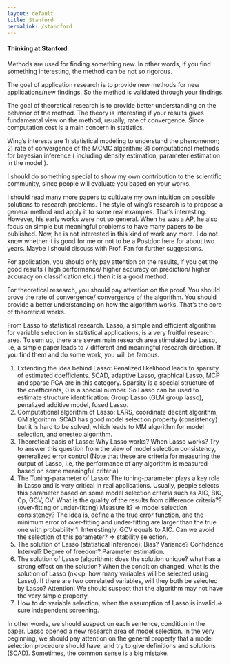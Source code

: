 ```yaml
---
layout: default
title: Stanford
permalink: /standford
---
```


#### Thinking at Stanford

Methods are used for finding something new.  In other words, if you find something interesting, the method can be not so rigorous. 
 
The goal of application research is to provide new methods for new applications/new findings. So the method is validated through your findings.
 
The goal of theoretical research is to provide better understanding on the behavior of the method.  The theory is interesting if your results gives fundamental view on the method, usually, rate of convergence. Since computation cost is a main concern in statistics. 
 
Wing’s interests are 1) statistical modeling to understand the phenomenon; 2) rate of convergence of the MCMC algorithm; 3) computational methods for bayesian inference ( including density estimation, parameter estimation in the model ). 
 
I should do something special to show my own contribution to the scientific community, since people will evaluate you based on your works.
 
I should read many more papers to cultivate my own intuition on possible solutions to research problems.  The style of wing’s research is to propose a general method and apply it to some real examples. That’s interesting. However, his early works were not so general.  When he was a AP, he also focus on simple but meaningful problems to have many papers to be published. Now, he is not interested in this kind of work any more. I do not know whether it is good for me or not to be a Postdoc here for about two years. Maybe I should discuss with Prof. Fan for further suggestions. 
 
For application, you should only pay attention on the results, if you get the good results ( high performance/ higher accuracy on prediction/ higher accuracy on classification etc.) then it is a good method.
 
For theoretical research, you should pay attention on the proof. You should prove the rate of convergence/ convergence of the algorithm. You should provide a better understanding on how the algorithm works. That’s the core of theoretical works. 
 
From Lasso to statistical research.
Lasso, a simple and efficient algorithm for variable selection in statistical applications, is a very fruitful research area.  To sum up, there are seven main research area stimulated by Lasso, i.e, a simple paper leads to 7 different and meaningful research direction. If you find them and do some work, you will be famous.
1.	Extending the idea behind Lasso: Penalized likelihood leads to sparsity of estimated coefficients. SCAD, adaptive Lasso, graphical Lasso, MCP and sparse PCA are in this category. Sparsity is a special structure of the coefficients, 0 is a special number. So Lasso can be used to estimate structure identification: Group Lasso (GLM group lasso), penalized additive model, fused Lasso.
2.	Computational algorithm of Lasso: LARS, coordinate decent algorithm, QM algorithm. SCAD has good model selection property (consistency) but it is hard to be solved, which leads to MM algorithm for model selection, and onestep algorithm.
3.	Theoretical basis of Lasso: Why Lasso works? When Lasso works? Try to answer this question from the view of model selection consistency, generalized error control (Note that these are criteria for measuring the output of Lasso, i.e, the performance of any algorithm is measured based on some meaningful criteria)
4.	The Tuning-parameter of Lasso: The tuning-parameter plays a key role in Lasso and is very critical in real applications. Usually, people selects this parameter based on some model selection criteria such as AIC, BIC, Cp, GCV, CV. What is the quality of the results from difference criteria?? (over-fitting or under-fitting) Measure it? => model selection consistency? The idea is, define a the true error function, and the minimum error of over-fitting and under-fitting are larger than the true one with probability 1. Interestingly, GCV equals to AIC. Can we avoid the selection of this parameter? => stability selection.
5.	The solution of Lasso (statistical Inference): Bias? Variance? Confidence Interval? Degree of freedom? Parameter estimation.
6.	The solution of Lasso (algorithm): does the solution unique? what has a  strong effect on the solution? When the condition changed, what is the solution of Lasso (n<<p, how many variables will be selected using Lasso). If there are two correlated variables, will they both be selected by Lasso? Attention: We should suspect that the algorithm may not have the very simple property. 
7.	How to do variable selection, when the assumption of Lasso is invalid.=> sure independent screening.
 
In other words, we should suspect on each sentence, condition in the paper. Lasso opened a new research area of model selection. In the very beginning, we should pay attention on the general property that a model selection procedure should have, and try to give definitions and solutions (SCAD). Sometimes, the common sense is a big mistake.

